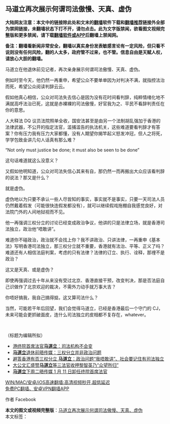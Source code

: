  <h2>马道立再次展示何谓司法傲慢、天真、虚伪</h2> <p class="notice"><b>大陆网友注意：本文中的链接除此处和文末的<a href="https://github.com/bannedbook/fanqiang" >翻墙</a>软件下载和<a href="https://github.com/killgcd/justmysocks/blob/master/README.md">翻墙推荐</a>链接外全部为禁网链接，未翻墙状态下打不开，请勿点击。此为文字版禁闻，欲看图文视频完整版和更多禁闻，请下载<a href="https://github.com/bannedbook/fanqiang">翻墙软件或APP</a>后翻墙上禁闻网。</p><p>备注：翻墙看新闻非常安全，翻墙以真实身份发表敏感言论有一定风险，但只看不说则没有任何风险，翻的人太多，政府管不过来，也不管。信息自由是天赋人权，请放心大胆的翻墙。</b></p>  <div class="entry">  <p>马道立在他退休前见记者，再次亲身展示何谓司法傲慢、天真、虚伪。</p> <p>例如时至今天，他仍然一再重申，希望公众不要单单因为对判决不满，就指控法治而死，希望公众阅读判辞云云。</p> <p>假如他真心相信，公众对司法失去信心是因为没有花时间看判辞，纯粹情绪化地不满就高呼法治已死，这就是赤裸裸的司法傲慢，好官我为之、平民不看辞判责任在你的意思。</p> <p>人大释法 DQ 议员法院照单全收，国安法甚至是由另一个法制胡乱强加于香港的法律武器，不公开的指定法官，滥捕滥告的执法机关，这些难道要看判辞才有答案？你有压力我有压力大家都懂，没有人期望你揭竿起义怒发冲冠，但人之将死，学学包致金讲几句人话真有那么难？</p> <p>“Not only must justice be done; it must also be seen to be done”</p> <p>这句话难道就这么没意义？</p>  <p>又假如他明知道，公众对司法失信心其来有自，那仍然一而再搬出大众应该看判辞的说法？那又是什么？</p> <p>就是虚伪。</p> <p>虚伪地以为只要不承认一些人尽皆知的事实，事实就不是事实，只要一天司法人员仍然戴着假发（可能很快连假发都没有），就可以继续假戏拖棚自我感觉良好，对法院门外的人间地狱视而不见。</p> <p>他一再强调三权分立的讨论已经变成政治争议，他讲的只是法律立场，就是香港司法独立，政治他“唔敢讲”。</p> <p>难道你不碰政治，政治就不会找上你？我不讲政治、只讲法律，一再重申《基本法》写明香港司法独立，那三权分立就不重要，香港就有法治、平等、正义了吗？难道还有人相信法庭判案，考虑的只有法律？法律的订立、执行、诠释，那𥚃不是政治？</p> <p>这又是天真、或是虚伪？</p>  <p>即使再强调过去十年从来没有受过北京、香港直接干预，改变判决，那是否法庭自己识做作了北京欢迎的裁决，不需外力动手就万事大吉？</p> <p>你唔好搞我，我自己搞得掂，这又算司法什么？</p> <p>当然，可能若干年后回望，我们会觉得马道立，已经是香港最后一个守门的 CJ，未来可能会更抓破面皮，连什么司法独立的皮相都不复存在，whatever。</p> <p> </p> <p>（标题为编辑所拟）</p> <ul class='op-related-articles' title='相关阅读'> <li><a href='https://www.bannedbook.org/bnews/baitai/20210105/1461600.html' target='_blank'>港终院首席法官<b>马道立</b>：司法机构不会变</a></li> <li><a href='https://www.bannedbook.org/bnews/headline/20210105/1461466.html' target='_blank'><b>马道立</b>退休前晤传媒：三权分立并非政治问题</a></li> <li><a href='https://www.bannedbook.org/bnews/comments/20210105/1461453.html' target='_blank'>避答香港有否三权分立 <b>马道立</b>：政治问题“我唔敢讲”、社会要记住有司法独立</a></li> <li><a href='https://www.bannedbook.org/bnews/cnnews/hknews/20210102/1459724.html' target='_blank'>大公文汇盛赞<b>马道立</b>等三法官收押黎智英乃“众望所归”</a></li> <li><a href='https://www.bannedbook.org/bnews/comments/20210102/1459659.html' target='_blank'><b>马道立</b>下周二晤传媒 1 月 11 日卸任终院首席法官</a></li> </ul> <p class="texttj"> <a href="https://github.com/bannedbook/fanqiang/wiki/V2ray%E6%9C%BA%E5%9C%BA" target="_blank">WIN/MAC/安卓/iOS高速翻墙:高清视频秒开,超低延迟</a><br/> <a href="https://github.com/bannedbook/fanqiang/wiki/%E7%A6%81%E9%97%BB%E7%BD%91%E5%AE%89%E5%8D%93%E7%BF%BB%E5%A2%99%E6%96%B0%E9%97%BBAPP" target="_blank">免费PC翻墙、安卓VPN翻墙APP</a></p><p>作者 Facebook</p> <a name='sharetosocial'></a>       <div><b>本文的图文或视频完整版</b>：<a href='https://www.bannedbook.org/bnews/comments/20210106/1461646.html'>马道立再次展示何谓司法傲慢、天真、虚伪</a></div>  </div><!--END ENTRY--> <div class="postfooter"> <div>本文标签：</div>  </div><!--END POSTFOOTER--> 